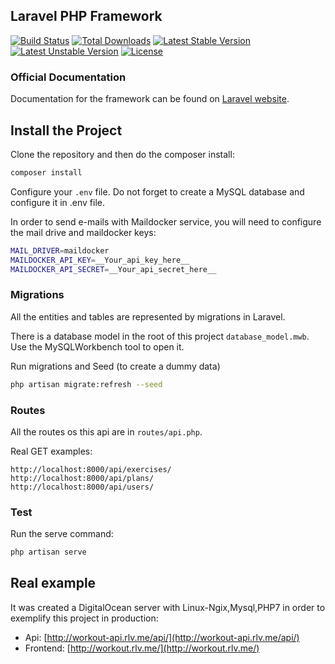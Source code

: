 ## Laravel PHP Framework

[![Build Status](https://travis-ci.org/laravel/framework.svg)](https://travis-ci.org/laravel/framework)
[![Total Downloads](https://poser.pugx.org/laravel/framework/d/total.svg)](https://packagist.org/packages/laravel/framework)
[![Latest Stable Version](https://poser.pugx.org/laravel/framework/v/stable.svg)](https://packagist.org/packages/laravel/framework)
[![Latest Unstable Version](https://poser.pugx.org/laravel/framework/v/unstable.svg)](https://packagist.org/packages/laravel/framework)
[![License](https://poser.pugx.org/laravel/framework/license.svg)](https://packagist.org/packages/laravel/framework)

### Official Documentation

Documentation for the framework can be found on [Laravel website](http://laravel.com/docs).

## Install the Project

Clone the repository and then do the composer install:

```bash
composer install
```

Configure your ```.env``` file. Do not forget to create a MySQL database and configure it in .env file.

In order to send e-mails with Maildocker service, you will need to configure the mail drive and maildocker keys:
```bash
MAIL_DRIVER=maildocker
MAILDOCKER_API_KEY=__Your_api_key_here__
MAILDOCKER_API_SECRET=__Your_api_secret_here__
```

### Migrations

All the entities and tables are represented by migrations in Laravel.

There is a database model in the root of this project ```database_model.mwb```. Use the MySQLWorkbench tool to open it.

Run migrations and Seed (to create a dummy data)

```bash
php artisan migrate:refresh --seed
```

### Routes

All the routes os this api are in ```routes/api.php```.

Real GET examples:

```
http://localhost:8000/api/exercises/
http://localhost:8000/api/plans/
http://localhost:8000/api/users/
```

### Test

Run the serve command:

```bash
php artisan serve
```

## Real example

It was created a DigitalOcean server with Linux-Ngix,Mysql,PHP7 in order to exemplify this project in production:

* Api: [http://workout-api.rlv.me/api/](http://workout-api.rlv.me/api/)
* Frontend: [http://workout.rlv.me/](http://workout.rlv.me/)
